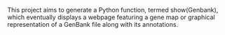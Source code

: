 This project aims to generate a Python function, termed show(Genbank), which eventually displays a
webpage featuring a gene map or graphical representation of a GenBank file along with its
annotations.
